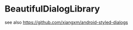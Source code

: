 BeautifulDialogLibrary
======================

see also https://github.com/xiangxm/android-styled-dialogs
